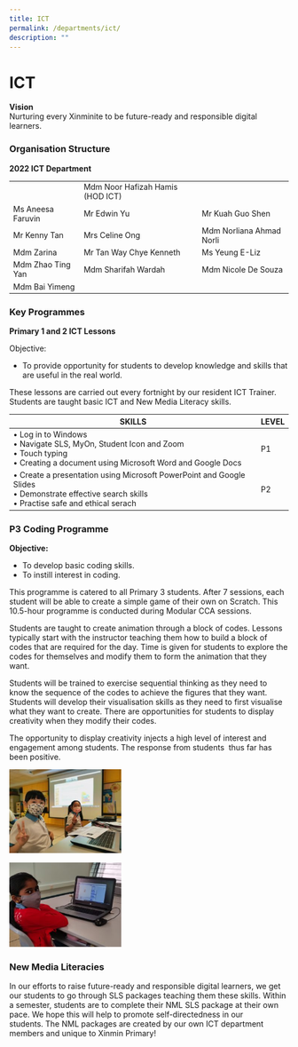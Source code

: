 ```yaml
---
title: ICT
permalink: /departments/ict/
description: ""
---
```

# **ICT**

**Vision**   
Nurturing every Xinminite to be future-ready and responsible digital learners.

### Organisation Structure

**2022 ICT Department**

|  	|  	|  	|
|---	|---	|---	|
| 	| Mdm Noor Hafizah Hamis (HOD ICT) 	|  	|
| Ms Aneesa Faruvin 	| Mr Edwin Yu 	| Mr Kuah Guo Shen 	|
| Mr Kenny Tan 	| Mrs Celine Ong 	| Mdm Norliana Ahmad Norli 	|
| Mdm Zarina 	| Mr Tan Way Chye Kenneth 	| Ms Yeung E-Liz 	|
| Mdm Zhao Ting Yan 	| Mdm Sharifah Wardah 	| Mdm Nicole De Souza 	|
| Mdm Bai Yimeng 	|  	|  	|

### Key Programmes

**Primary 1 and 2 ICT Lessons**

Objective:

*   To provide opportunity for students to develop knowledge and skills that are useful in the real world.

These lessons are carried out every fortnight by our resident ICT Trainer. Students are taught basic ICT and New Media Literacy skills.

| SKILLS 	| LEVEL 	|
|---	|---	|
| • Log in to Windows<br>• Navigate SLS, MyOn, Student Icon and Zoom<br>• Touch typing<br>• Creating a document using Microsoft Word and Google Docs 	| P1 	|
| • Create a presentation using Microsoft PowerPoint and Google Slides<br>• Demonstrate effective search skills<br>• Practise safe and ethical serach 	| P2 	|


### P3 Coding Programme

**Objective:**

*   To develop basic coding skills.
*   To instill interest in coding.

This programme is catered to all Primary 3 students. After 7 sessions, each student will be able to create a simple game of their own on Scratch. This 10.5-hour programme is conducted during Modular CCA sessions.

Students are taught to create animation through a block of codes. Lessons typically start with the instructor teaching them how to build a block of codes that are required for the day. Time is given for students to explore the codes for themselves and modify them to form the animation that they want.

Students will be trained to exercise sequential thinking as they need to know the sequence of the codes to achieve the figures that they want. Students will develop their visualisation skills as they need to first visualise what they want to create. There are opportunities for students to display creativity when they modify their codes.

The opportunity to display creativity injects a high level of interest and engagement among students. The response from students  thus far has been positive.

<img src="/images/IMG_20220121_084056_1-300x225.jpg" 
     style="width:40%">
		 
<img src="/images/IMG_20220121_083926-300x225.jpg" 
     style="width:40%">
		 
### New Media Literacies

In our efforts to raise future-ready and responsible digital learners, we get our students to go through SLS packages teaching them these skills. Within a semester, students are to complete their NML SLS package at their own pace. We hope this will help to promote self-directedness in our students. The NML packages are created by our own ICT department members and unique to Xinmin Primary!